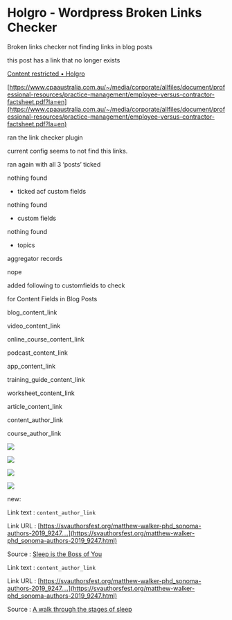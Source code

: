 
# Holgro - Wordpress Broken Links Checker

Broken links checker not finding links in blog posts

this post has a link that no longer exists

[Content restricted • Holgro](https://holgro.me/content-restricted/?r=5920&wcm_redirect_to=post&wcm_redirect_id=5920)

[https://www.cpaaustralia.com.au/~/media/corporate/allfiles/document/professional-resources/practice-management/employee-versus-contractor-factsheet.pdf?la=en](https://www.cpaaustralia.com.au/~/media/corporate/allfiles/document/professional-resources/practice-management/employee-versus-contractor-factsheet.pdf?la=en)

ran the link checker plugin

current config seems to not find this links.

ran again with all 3 ‘posts’ ticked

nothing found

-   ticked acf custom fields

nothing found

-   custom fields

nothing found

-   topics

aggregator records

nope

added following to customfields to check

for Content Fields in Blog Posts

blog_content_link

video_content_link

online_course_content_link

podcast_content_link

app_content_link

training_guide_content_link

worksheet_content_link

article_content_link

content_author_link

course_author_link

![](Holgro%20%7C%20Wordpress%20Broken%20Links%20Checker.assets/Screenshot%202021-06-09%20at%2014.50.08.jpeg)

![](Holgro%20%7C%20Wordpress%20Broken%20Links%20Checker.assets/Screenshot%202021-06-09%20at%2014.39.56.jpeg)

![](Holgro%20%7C%20Wordpress%20Broken%20Links%20Checker.assets/Screenshot%202021-06-09%20at%2014.25.50.jpeg)

![](Holgro%20%7C%20Wordpress%20Broken%20Links%20Checker.assets/Screenshot%202021-06-09%20at%2014.40.15.jpeg)

new:

Link text : `content_author_link`

Link URL : [https://svauthorsfest.org/matthew-walker-phd_sonoma-authors-2019_9247.…](https://svauthorsfest.org/matthew-walker-phd_sonoma-authors-2019_9247.html)

Source : [Sleep is the Boss of You](https://holgro.me/wp-admin/post.php?post=5655&action=edit)

Link text : `content_author_link`

Link URL : [https://svauthorsfest.org/matthew-walker-phd_sonoma-authors-2019_9247.…](https://svauthorsfest.org/matthew-walker-phd_sonoma-authors-2019_9247.html)

Source : [A walk through the stages of sleep](https://holgro.me/wp-admin/post.php?post=5659&action=edit)